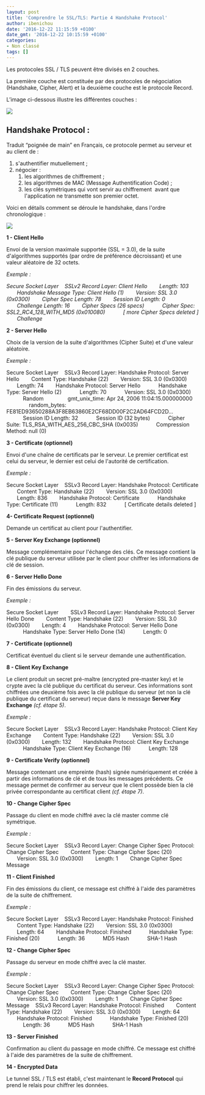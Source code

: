 ```yaml
---
layout: post
title: 'Comprendre le SSL/TLS: Partie 4 Handshake Protocol'
author: ibenichou
date: '2016-12-22 11:15:59 +0100'
date_gmt: '2016-12-22 10:15:59 +0100'
categories:
- Non classé
tags: []
---
```


Les protocoles SSL / TLS peuvent être divisés en 2 couches.

La première couche est constituée par des protocoles de négociation (Handshake, Cipher, Alert) et la deuxième couche est le protocole Record.

L’image ci-dessous illustre les différentes couches :

![](http://blog.eleven-labs.com/wp-content/uploads/2016/12/Untitled-Diagram.png)

## **Handshake Protocol :**

Traduit “poignée de main” en Français, ce protocole permet au serveur et au client de :

1.  s'authentifier mutuellement ;
2.  négocier :
    1.   les algorithmes de chiffrement ;
    2.  les algorithmes de MAC (Message Authentification Code) ; 
    3.  les clés symétriques qui vont servir au chiffrement  avant que l'application ne transmette son premier octet.

Voici en détails comment se déroule le handshake, dans l'ordre chronologique :

![](http://blog.eleven-labs.com/wp-content/uploads/2016/12/Untitled-Diagram-1.png)

**1 - Client Hello**

Envoi de la version maximale supportée (SSL = 3.0), de la suite d'algorithmes supportés (par ordre de préférence décroissant) et une valeur aléatoire de 32 octets.

*Exemple :*

*Secure Socket Layer
    SSLv2 Record Layer: Client Hello
        Length: 103
        Handshake Message Type: Client Hello (1)
        Version: SSL 3.0 (0x0300)
        Cipher Spec Length: 78
        Session ID Length: 0
        Challenge Length: 16
        Cipher Specs (26 specs)
            Cipher Spec: SSL2\_RC4\_128\_WITH\_MD5 (0x010080)
            \[ more Cipher Specs deleted \]
        Challenge*

**2 - Server Hello**

Choix de la version de la suite d'algorithmes (Cipher Suite) et d'une valeur aléatoire.

*Exemple :*

Secure Socket Layer
    SSLv3 Record Layer: Handshake Protocol: Server Hello
        Content Type: Handshake (22)
        Version: SSL 3.0 (0x0300)
        Length: 74
        Handshake Protocol: Server Hello
            Handshake Type: Server Hello (2)
            Length: 70
            Version: SSL 3.0 (0x0300)
            Random
                gmt\_unix\_time: Apr 24, 2006 11:04:15.000000000
                random\_bytes: FE81ED93650288A3F8EB63860E2CF68DD00F2C2AD64FCD2D...
            Session ID Length: 32
            Session ID (32 bytes)
            Cipher Suite: TLS\_RSA\_WITH\_AES\_256\_CBC\_SHA (0x0035)
            Compression Method: null (0)

**3 - Certificate (optionnel)**

Envoi d'une chaîne de certificats par le serveur. Le premier certificat est celui du serveur, le dernier est celui de l'autorité de certification.

*Exemple :*

Secure Socket Layer
    SSLv3 Record Layer: Handshake Protocol: Certificate
        Content Type: Handshake (22)
        Version: SSL 3.0 (0x0300)
        Length: 836
        Handshake Protocol: Certificate
            Handshake Type: Certificate (11)
            Length: 832
            \[ Certificate details deleted \]

**4- Certificate Request (optionnel)**

Demande un certificat au client pour l'authentifier.

**5 - Server Key Exchange (optionnel)**

Message complémentaire pour l'échange des clés. Ce message contient la clé publique du serveur utilisée par le client pour chiffrer les informations de clé de session.

**6 - Server Hello Done**

Fin des émissions du serveur.

*Exemple :*

Secure Socket Layer
        SSLv3 Record Layer: Handshake Protocol: Server Hello Done
        Content Type: Handshake (22)
        Version: SSL 3.0 (0x0300)
        Length: 4
        Handshake Protocol: Server Hello Done
            Handshake Type: Server Hello Done (14)
            Length: 0

**7 - Certificate (optionnel)**

Certificat éventuel du client si le serveur demande une authentification.

**8 - Client Key Exchange**

Le client produit un secret pré-maître (encrypted pre-master key) et le crypte avec la clé publique du certificat du serveur. Ces informations sont chiffrées une deuxième fois avec la clé publique du serveur (et non la clé publique du certificat du serveur) reçue dans le message **Server Key Exchange** *(cf. étape 5)*.

*Exemple :*

Secure Socket Layer
    SSLv3 Record Layer: Handshake Protocol: Client Key Exchange
        Content Type: Handshake (22)
        Version: SSL 3.0 (0x0300)
        Length: 132
        Handshake Protocol: Client Key Exchange
            Handshake Type: Client Key Exchange (16)
            Length: 128

**9 - Certificate Verify (optionnel)**

Message contenant une empreinte (hash) signée numériquement et créée à partir des informations de clé et de tous les messages précédents. Ce message permet de confirmer au serveur que le client possède bien la clé privée correspondante au certificat client
*(cf. étape 7)*.

**10 - Change Cipher Spec**

Passage du client en mode chiffré avec la clé master comme clé symétrique.

*Exemple :*

Secure Socket Layer
    SSLv3 Record Layer: Change Cipher Spec Protocol: Change Cipher Spec
        Content Type: Change Cipher Spec (20)
        Version: SSL 3.0 (0x0300)
        Length: 1
        Change Cipher Spec Message

**11 - Client Finished**

Fin des émissions du client, ce message est chiffré à l'aide des paramètres de la suite de chiffrement.

*Exemple :*

Secure Socket Layer
    SSLv3 Record Layer: Handshake Protocol: Finished
        Content Type: Handshake (22)
        Version: SSL 3.0 (0x0300)
        Length: 64
        Handshake Protocol: Finished
            Handshake Type: Finished (20)
            Length: 36
            MD5 Hash
            SHA-1 Hash

**12 - Change Cipher Spec**

Passage du serveur en mode chiffré avec la clé master.

*Exemple :*

Secure Socket Layer
    SSLv3 Record Layer: Change Cipher Spec Protocol: Change Cipher Spec
        Content Type: Change Cipher Spec (20)
        Version: SSL 3.0 (0x0300)
        Length: 1
        Change Cipher Spec Message
    SSLv3 Record Layer: Handshake Protocol: Finished
        Content Type: Handshake (22)
        Version: SSL 3.0 (0x0300)
        Length: 64
        Handshake Protocol: Finished
            Handshake Type: Finished (20)
            Length: 36
            MD5 Hash
            SHA-1 Hash

**13 - Server Finished**

Confirmation au client du passage en mode chiffré. Ce message est chiffré à l'aide des paramètres de la suite de chiffrement.

**14 - Encrypted Data**

Le tunnel SSL / TLS est établi, c'est maintenant le **Record Protocol** qui prend le relais pour chiffrer les données.

